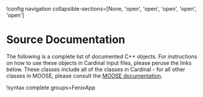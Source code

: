 !config navigation collapsible-sections=[None, 'open', 'open', 'open', 'open', 'open']

# Source Documentation

The following is a complete list of documented C++ objects. For instructions
on how to use these objects in Cardinal input files, please peruse the links below.
These classes include
all of the classes in Cardinal - for all other classes in MOOSE, please consult
the [MOOSE documentation](https://mooseframework.inl.gov/source/index.html).

!syntax complete groups=FenixApp
